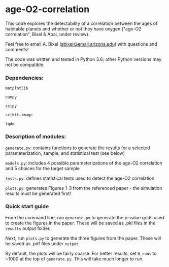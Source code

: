 # age-O2-correlation

This code explores the detectability of a correlation between the ages of habitable planets and whether or not they have oxygen ("age-O2 correlation", Bixel & Apai, under review).

Feel free to email A. Bixel (abixel@email.arizona.edu) with questions and comments!

The code was written and tested in Python 3.6; other Python versions may not be compatible.

### Dependencies:

`matplotlib`

`numpy`

`scipy`

`scikit-image`

`tqdm`


### Description of modules:

`generate.py`: contains functions to generate the results for a selected parameterization, sample, and statistical test (see below)

`models.py`: includes 4 possible parameterizations of the age-O2 correlation and 5 choices for the target sample

`tests.py`: defines statistical tests used to detect the age-O2 correlation

`plots.py`: generates Figures 1-3 from the referenced paper - the simulation results must be generated first!


### Quick start guide

From the command line, run `generate.py` to generate the p-value grids used to create the figures in the paper. These will be saved as .pkl files in the `results` output folder.

Next, run `plots.py` to generate the three figures from the paper. These will be saved as .pdf files under `output`.

By default, the plots will be fairly coarse. For better results, set `N_runs` to ~1000 at the top of `generate.py`. This will take much longer to run.





